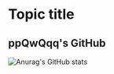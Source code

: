 # Topic title

## ppQwQqq's GitHub


![Anurag's GitHub stats](https://github-readme-stats.vercel.app/api?username=2876225417&show_icons=true&theme=radical)

